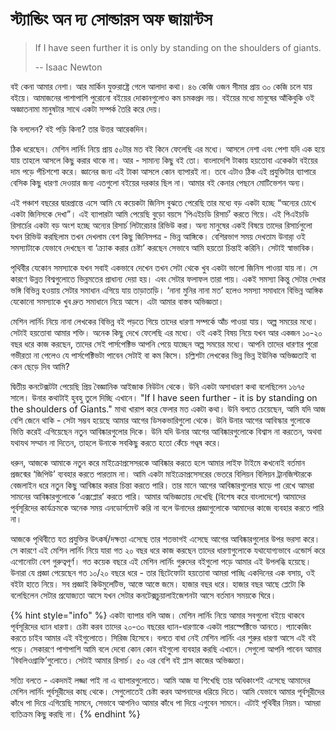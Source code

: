 # স্ট্যান্ডিং অন দ্য সোল্ডারস অফ জায়ান্টস

> If I have seen further it is only by standing on the shoulders of giants.
>
> -- Isaac Newton

বই কেনা আমার নেশা। আর মার্কিন যুক্তরাষ্ট্রে গেলে আলাদা কথা। ৪৬ কেজি ওজন সীমার প্রায় ৩০ কেজি চলে যায় বইয়ে। আমাজনের পাশাপাশি পুরোনো বইয়ের দোকানগুলোও কম চমকপ্রদ নয়। বইয়ের মধ্যে মানুষের আঁকিবুকি ওই অজ্ঞাতনামা মানুষটার সাথে একটা সম্পর্ক তৈরি করে দেয়। 

কি বললেন? বই পড়ি কিনা? তার উত্তর আরেকদিন। 

ঠিক ধরেছেন। মেশিন লার্নিং নিয়ে প্রায় ৫০টার মত বই কিনে ফেলেছি এর মধ্যে। আসলে নেশা এবং পেশা যদি এক হয়ে যায় তাহলে আসলে কিছু করার থাকে না। আর - সামান্য কিছু বই তো। বাংলাদেশি টাকায় হয়তোবা একেকটা বইয়ের দাম পড়ে পঁচিশশো করে। জ্ঞানের জন্য এই টাকা আসলে কোন ব্যাপারই না। তবে এটাও ঠিক এই প্রযুক্তিটার ব্যাপারে বেসিক কিছু ধারণা দেওয়ার জন্য এতগুলো বইয়ের দরকার ছিল না। আমার বই কেনার পেছনে মোটিভেশন অন্য।

এই পঞ্চাশ বছরের দ্বারপ্রান্তে এসে আমি যে কয়েকটা জিনিস বুঝতে পেরেছি তার মধ্যে বড় একটা হচ্ছে “অন্যের চোখে একটা জিনিসকে দেখা”। এই ব্যাপারটা আমি পেয়েছি বুড়ো বয়সে ‘পিএইচডি রিসার্চ’ করতে গিয়ে। এই পিএইচডি রিসার্চের একটা বড় অংশ হচ্ছে অন্যের রিসার্চ লিটারেচার রিভিউ করা। অন্য মানুষের একই বিষয়ে তাদের রিসার্চগুলো যখন রিভিউ করছিলাম তখন দেখলাম বেশ কিছু জিনিসপত্র - ভিন্ন আঙ্গিকে। বেশিরভাগ সময় দেখতাম উনারা় ওই সমস্যাটাকে যেভাবে দেখছেন বা ‘ক্র্যাক করার চেষ্টা’ করছেন সেভাবে আমি হয়তো চিন্তাই করিনি। সেটাই স্বাভাবিক।

পৃথিবীর যেকোন সমস্যাকে যখন সবাই একভাবে দেখেন তখন সেটা থেকে খুব একটা ভালো জিনিস পাওয়া যায় না। সে কারণে উন্নত বিশ্বগুলোতে ভিন্নমতের প্রাধান্য দেয়া হয়। এবং সেটার ফলাফল তারা পায়। একই সমস্যা কিন্তু সেটার দেখার ভঙ্গি বিভিন্ন হওয়ায় সেটার সমাধান এগিয়ে যায় তাড়াতাড়ি। ‘নানা মুনির নানা মত’ হলেও সমস্যা সমাধানে বিভিন্ন আঙ্গিক যেকোনো সমস্যাকে খুব দ্রুত সমাধানে নিয়ে আসে। এটা আমার বাস্তব অভিজ্ঞতা।

মেশিন লার্নিং নিয়ে নানা লেখকের বিভিন্ন বই পড়তে গিয়ে তাদের ধারণা সম্পর্কে আঁচ পাওয়া যায়। অল্প সময়ের মধ্যে। সেটাই হয়তোবা আমার শক্তি। অনেক কিছু দেখে ফেলেছি এর মধ্যে। ওই একই বিষয় নিয়ে যখন আর একজন ১০-২০ বছর ধরে কাজ করছেন, তাদের সেই পার্সপেক্টিভ আপনি পেয়ে যাচ্ছেন অল্প সময়ের মধ্যে। আপনি তাদের ধারণার পুরো গভীরতা না পেলেও যে পার্সপেক্টিভটা পাবেন সেটাই বা কম কিসে। চল্লিশটা লেখকের ভিন্ন ভিন্ন ইউনিক অভিজ্ঞতাই বা কেন ছেড়ে দিব আমি?

দ্বিতীয় কনটেক্সটটা পেয়েছি প্রিয় বৈজ্ঞানিক আইজাক নিউটন থেকে। উনি একটা অসাধারণ কথা বলেছিলেন ১৬৭৫ সালে। উনার কথাটাই হুবহু তুলে দিচ্ছি এখানে। "If I have seen further - it is by standing on the shoulders of Giants." মাথা খারাপ করে ফেলার মত একটা কথা। উনি বলতে চেয়েছেন, আমি যদি আজ বেশি জেনে থাকি - সেটা সম্ভব হয়েছে আমার আগের ডিসকভারিগুলো থেকে। উনি উনার আগের আবিস্কার গুলোকে ভিত্তি করেই এগিয়েছেন নতুন আবিষ্কারগুলোর দিকে। উনি যদি উনার আগের আবিষ্কারগুলোকে বিশ্বাস না করতেন, অথবা যথাযথ সম্মান না দিতেন, তাহলে উনাকে সবকিছু করতে হতো কেঁচে গণ্ডূষ করে।

ধরুন, আজকে আমাকে নতুন করে মাইক্রোপ্রসেসরকে আবিষ্কার করতে হলে আমার লাইফ টাইমে কখনোই বর্তমান প্রজন্মের ‘জিপিউ’ ব্যবহার করতে পারতাম না। আমি একটা মাইক্রোপ্রসেসরের ভেতরে বিলিয়ন বিলিয়ন ট্রানজিস্টারকে বেজলাইন ধরে নতুন কিছু আবিষ্কার করার চিন্তা করতে পারি। তার মানে আগের আবিষ্কারগুলোর ঘাড়ে পা রেখে আমরা সামনের আবিষ্কারগুলোকে ‘এক্সপ্লোর’ করতে পারি। আমার অভিজ্ঞতায় দেখেছি \(বিশেষ করে বাংলাদেশে\) আমাদের পূর্বসূরিদের কার্যক্রমকে অনেক সময় এনডোর্সমেন্ট করি না বলে উনাদের প্রজ্ঞাগুলোকে আমাদের কাজে ব্যবহার করতে পারি না।

আজকে পৃথিবীতে যত প্রযুক্তির উৎকর্ষ/দক্ষতা এসেছে তার শতভাগই এসেছে আগের আবিষ্কারগুলোর উপর ভরসা করে। সে কারণে এই মেশিন লার্নিং নিয়ে যারা গত ২০ বছর ধরে কাজ করছেন তাদের ধারণাগুলোকে যথাযোগ্যভাবে এন্ডোর্স করে এগোনোটা বেশ গুরুত্বপূর্ণ। গত কয়েক বছরে এই মেশিন লার্নিং গুরুদের বইগুলো পড়ে আমার এই উপলব্ধি হয়েছে। উনারা যে প্রজ্ঞা পেয়েছেন গত ১০/২০ বছরে ধরে - তার ছিটেফোটা হয়তোবা আমরা পাচ্ছি একদিনের এক বসায়, ওই বইটা হাতে নিয়ে। সব প্রজ্ঞাই কিউমুলেটিভ, আস্তে আস্তে জমে। হাজার বছর ধরে। হাজার বছর আছে প্লেটো কি বলেছিলেন সেটার প্রযোজ্যতা আসে যখন সেটার কনটেক্সচুয়ালাইজেশনটা আসে বর্তমান সময়কে ঘিরে।

{% hint style="info" %}
একটা ব্যাপার বলি আজ। মেশিন লার্নিং নিয়ে আমার সবগুলো বইয়ে থাকবে পূর্বসূরিদের ধ্যান ধারণা। চেষ্টা করব তাদের ২০-৩০ বছরের ধ্যান-ধারণাকে একটা পারস্পেক্টিভে আনতে। প্যাকেজিং করতে চাইব আমার এই বইগুলোতে। সিরিজ হিসেবে। বলতে বাধা নেই মেশিন লার্নিং এর শুরুর ধারণা আসে এই বই পড়ে। সেকারণে পাশাপাশি আমি বলে দেবো কোন কোন বইগুলো ব্যবহার করছি এখানে। সেগুলো আপনি পাবেন আমার ‘বিবলিওগ্রাফি’গুলোতে। সেটাই আমার রিসার্চ। ৫০ এর বেশি বই প্লাস কাজের অভিজ্ঞতা। 

সত্যি বলতে - একদমই লজ্জা পাই না এ ব্যাপারগুলোতে। আমি আজ যা শিখেছি তার অধিকাংশই এসেছে আমাদের মেশিন লার্নিং পূর্বসূরীদের কাছ থেকে। সেগুলোতেই চেষ্টা করব আপনাদের ধরিয়ে দিতে। আমি যেভাবে আমার পূর্বসূরীদের কাঁধে পা দিয়ে এগিয়েছি সামনে, সেভাবে আপনিও আমার কাঁধে পা দিয়ে এগুবেন সামনে। এটাই পৃথিবীর নিয়ম। আমরা ব্যতিক্রম কিছু করছি না।
{% endhint %}



